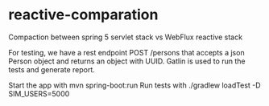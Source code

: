 # reactive-comparation
Compaction between spring 5 servlet stack vs WebFlux reactive stack

For testing, we have a rest endpoint POST /persons that accepts a json Person object and returns an object with UUID.
Gatlin is used to run the tests and generate report.

Start the app with
mvn spring-boot:run
Run tests with
./gradlew loadTest -D SIM_USERS=5000
